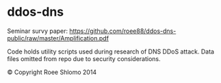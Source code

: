 ddos-dns
========

Seminar survy paper: https://github.com/roee88/ddos-dns-public/raw/master/Amplification.pdf

Code holds utility scripts used during research of DNS DDoS attack.
Data files omitted from repo due to security considerations.

&copy; Copyright Roee Shlomo 2014
